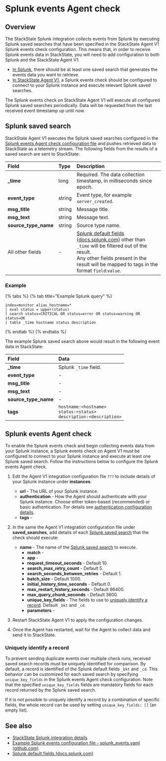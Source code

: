 # Splunk events Agent check

## Overview

The StackState Splunk integration collects events from Splunk by executing Splunk saved searches that have been specified in the StackState Agent V1 Splunk events check configuration. This means that, in order to receive Splunk events data in StackState, you will need to add configuration to both Splunk and the StackState Agent V1.

* [In Splunk](#splunk-saved-search), there should be at least one saved search that generates the events data you want to retrieve.
* [In StackState Agent V1](#splunk-events-agent-check), a Splunk events check should be configured to connect to your Splunk instance and execute relevant Splunk saved searches.

The Splunk events check on StackState Agent V1 will execute all configured Splunk saved searches periodically. Data will be requested from the last received event timestamp up until now.

## Splunk saved search

StackState Agent V1 executes the Splunk saved searches configured in the [Splunk events Agent check configuration file](#splunk-events-agent-check) and pushes retrieved data to StackState as a telemetry stream. The following fields from the results of a saved search are sent to StackState:

| Field | Type | Description |
| :--- | :--- | :--- |
| **\_time** | long | Required. The data collection timestamp, in milliseconds since epoch. |
| **event\_type** | string | Event type, for example `server_created`. |
| **msg\_title** | string | Message title. |
| **msg\_text** | string | Message text. |
| **source\_type\_name** | string | Source type name. |
| All other fields | - | [Splunk default fields \(docs.splunk.com\)](https://docs.splunk.com/Documentation/Splunk/6.5.2/Data/Aboutdefaultfields) other than `_time` will be filtered out of the result.<br />Any other fields present in the result will be mapped to tags in the format `field`:`value`. |

### Example

{% tabs %}
{% tab title="Example Splunk query" %}
```text
index=monitor alias_hostname=*
| eval status = upper(status)
| search status=CRITICAL OR status=error OR status=warning OR status=OK
| table _time hostname status description
```
{% endtab %}
{% endtabs %}

The example Splunk saved search above would result in the following event data in StackState:

| Field | Data |
| :--- | :--- |
| **\_time** | Splunk `_time` field. |
| **event\_type** | - |
| **msg\_title** | - |
| **msg\_text** | - |
| **source\_type\_name** | - |
| **tags** | `hostname:<hostname>`<br />`status:<status>`<br />`description:<description>` |

## Splunk events Agent check

To enable the Splunk events check and begin collecting events data from your Splunk instance, a Splunk events check on Agent V1 must be configured to connect to your Splunk instance and execute at least one Splunk saved search. Follow the instructions below to configure the Splunk events Agent check.

1. Edit the Agent V1 integration configuration file `???` to include details of your Splunk instance under **instances**:
   * **url** - The URL of your Splunk instance.
   * **authentication** - How the Agent should authenticate with your Splunk instance. Choose either token-based (recommended) or basic authentication. For details see [authentication configuration details](/stackpacks/integrations/new_splunk/splunk.md#authentication).
   * **tags** - 
2. In the same the Agent V1 integration configuration file under **saved_searches**, add details of each [Splunk saved search](#splunk-saved-search) that the check should execute: 
     * **name** - The name of the [Splunk saved search](#splunk-saved-search) to execute.
       * **match** - 
       * **app** -
       * **request_timeout_seconds** - Default 10.
       * **search_max_retry_count** - Default 5.
       * **search_seconds_between_retries** - Default 1.
       * **batch_size** - Default 1000.
       * **initial_history_time_seconds** - Default 0.
       * **max_restart_history_seconds** - Default 86400.
       * **max_query_chunk_seconds** - Default 3600.
       * **unique_key_fields** - The fields to use to [uniquely identify a record](#uniquely-identify-a-record). Default `_bkt` and `_cd`.
       * **parameters** - 

3. Restart StackState Agent V1 to apply the configuration changes.
4. Once the Agent has restarted, wait for the Agent to collect data and send it to StackState.

### Uniquely identify a record

To prevent sending duplicate events over multiple check runs, received saved search records must be uniquely identified for comparison. By default, a record is identified of the Splunk default fields `_bkt` and `_cd`. This behavior can be customized for each saved search by specifying `unique_key_fields` in the Splunk events Agent check configuration. Note that the specified `unique_key_fields` fields are mandatory fields for each record returned by the Splunk saved search. 

If it is not possible to uniquely identify a record by a combination of specific fields, the whole record can be used by setting `unique_key_fields: []` (an empty list).

## See also

* [StackState Splunk integration details](/stackpacks/integrations/new_splunk/splunk.md)
* [Example Splunk events configuration file - splunk\_events.yaml \(github.com\)](https://github.com/StackVista/sts-agent-integrations-core/blob/master/splunk_event/conf.yaml.example)
* [Splunk default fields \(docs.splunk.com\)](https://docs.splunk.com/Documentation/Splunk/6.5.2/Data/Aboutdefaultfields) 